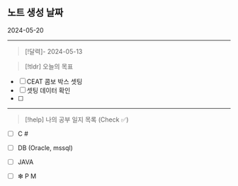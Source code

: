 
## 노트 생성 날짜
                         
 2024-05-20

---------------------

> [!달력]-
> 2024-05-13

> [!tldr] 오늘의 목표
> 

- [ ] CEAT 콤보 박스 셋팅
- [ ] 셋팅 데이터 확인
- [ ] 

---------------------------

> [!help]   나의 공부 일지 목록  (Check ✅)

- [ ] C #                
- [ ] DB (Oracle, mssql)
- [ ] JAVA
- [ ]  ❇  P M 




